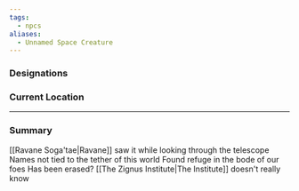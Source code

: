 ```yaml
---
tags:
  - npcs
aliases:
  - Unnamed Space Creature
---
```


### Designations


### Current Location


___
### Summary
[[Ravane Soga'tae|Ravane]] saw it while looking through the telescope
Names not tied to the tether of this world
Found refuge in the bode of our foes 
Has been erased? [[The Zignus Institute|The Institute]] doesn't really know
